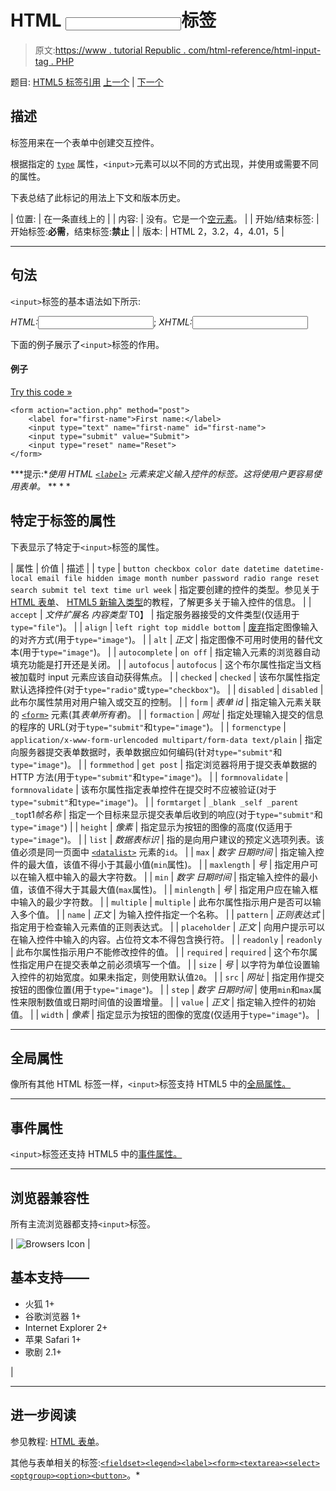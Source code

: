 # HTML <input>标签

> 原文:[https://www . tutorial Republic . com/html-reference/html-input-tag . PHP](https://www.tutorialrepublic.com/html-reference/html-input-tag.php)

题目: [HTML5 标签引用](html5-tags.php) [上一个](html-img-tag.php) | [下一个](html-ins-tag.php)

## 描述

标签用来在一个表单中创建交互控件。

根据指定的 [`type`](#type) 属性，`<input>`元素可以以不同的方式出现，并使用或需要不同的属性。

下表总结了此标记的用法上下文和版本历史。

| 位置: | 在一条直线上的 |
| 内容: | 没有。它是一个[空元素](../html-tutorial/html-elements.php#empty-elements)。 |
| 开始/结束标签: | 开始标签:**必需**，结束标签:**禁止** |
| 版本: | HTML 2，3.2，4，4.01，5 |

* * *

## 句法

`<input>`标签的基本语法如下所示:

*HTML:*<input>; *XHTML:*<input />

下面的例子展示了`<input>`标签的作用。

#### 例子

[Try this code »](../codelab.php?topic=html&file=input-tag "Try this code using online Editor")

```
<form action="action.php" method="post">
    <label for="first-name">First name:</label>
    <input type="text" name="first-name" id="first-name">
    <input type="submit" value="Submit">
    <input type="reset" name="Reset">
</form>
```

 ***提示:**使用 HTML [`<label>`](html-label-tag.php) 元素来定义输入控件的标签。这将使用户更容易使用表单。*  ** * *

## 特定于标签的属性

下表显示了特定于`<input>`标签的属性。

| 属性 | 价值 | 描述 |
| `type` | `button
checkbox
color
date
datetime
datetime-local
email
file
hidden
image
month
number
password
radio
range
reset
search
submit
tel
text
time
url
week` | 指定要创建的控件的类型。参见关于 [HTML 表单](../html-tutorial/html-forms.php)、 [HTML5 新输入类型](../html-tutorial/html5-new-input-types.php)的教程，了解更多关于输入控件的信息。 |
| `accept` | *文件扩展名
内容类型*
T0】 | 指定服务器接受的文件类型(仅适用于`type="file"`)。 |
| `align` | `left
right
top
middle
bottom` | [废弃](../definitions.php#obsolete "Not supported in HTML5")指定图像输入的对齐方式(用于`type="image"`)。 |
| `alt` | *正文* | 指定图像不可用时使用的替代文本(用于`type="image"`)。 |
| `autocomplete` | `on
off` | 指定输入元素的浏览器自动填充功能是打开还是关闭。 |
| `autofocus` | `autofocus` | 这个布尔属性指定当文档被加载时 input 元素应该自动获得焦点。 |
| `checked` | `checked` | 该布尔属性指定默认选择控件(对于`type="radio"`或`type="checkbox"`)。 |
| `disabled` | `disabled` | 此布尔属性禁用对用户输入或交互的控制。 |
| `form` | *表单 id* | 指定输入元素关联的 [`<form>`](html-form-tag.php) 元素(其*表单所有者*)。 |
| `formaction` | *网址* | 指定处理输入提交的信息的程序的 URL(对于`type="submit"`和`type="image"`)。 |
| `formenctype` | `application/x-www-form-urlencoded
multipart/form-data
text/plain` | 指定向服务器提交表单数据时，表单数据应如何编码(针对`type="submit"`和`type="image"`)。 |
| `formmethod` | `get
post` | 指定浏览器将用于提交表单数据的 HTTP 方法(用于`type="submit"`和`type="image"`)。 |
| `formnovalidate` | `formnovalidate` | 该布尔属性指定表单控件在提交时不应被验证(对于`type="submit"`和`type="image"`)。 |
| `formtarget` | `_blank
_self
_parent
_top`t1*帧名称* | 指定一个目标来显示提交表单后收到的响应(对于`type="submit"`和`type="image"`) |
| `height` | *像素* | 指定显示为按钮的图像的高度(仅适用于`type="image"`)。 |
| `list` | *数据表标识* | 指的是向用户建议的预定义选项列表。该值必须是同一页面中 [`<datalist>`](html5-datalist-tag.php) 元素的`id`。 |
| `max` | *数字
日期时间* | 指定输入控件的最大值，该值不得小于其最小值(`min`属性)。 |
| `maxlength` | *号* | 指定用户可以在输入框中输入的最大字符数。 |
| `min` | *数字
日期时间* | 指定输入控件的最小值，该值不得大于其最大值(`max`属性)。 |
| `minlength` | *号* | 指定用户应在输入框中输入的最少字符数。 |
| `multiple` | `multiple` | 此布尔属性指示用户是否可以输入多个值。 |
| `name` | *正文* | 为输入控件指定一个名称。 |
| `pattern` | *正则表达式* | 指定用于检查输入元素值的正则表达式。 |
| `placeholder` | *正文* | 向用户提示可以在输入控件中输入的内容。占位符文本不得包含换行符。 |
| `readonly` | `readonly` | 此布尔属性指示用户不能修改控件的值。 |
| `required` | `required` | 这个布尔属性指定用户在提交表单之前必须填写一个值。 |
| `size` | *号* | 以字符为单位设置输入控件的初始宽度。如果未指定，则使用默认值`20`。 |
| `src` | *网址* | 指定用作提交按钮的图像位置(用于`type="image"`)。 |
| `step` | *数字
日期时间* | 使用`min`和`max`属性来限制数值或日期时间值的设置增量。 |
| `value` | *正文* | 指定输入控件的初始值。 |
| `width` | *像素* | 指定显示为按钮的图像的宽度(仅适用于`type="image"`)。 |

* * *

## 全局属性

像所有其他 HTML 标签一样，`<input>`标签支持 HTML5 中的[全局属性。](html5-global-attributes.php)

* * *

## 事件属性

`<input>`标签还支持 HTML5 中的[事件属性。](html5-event-attributes.php)

* * *

## 浏览器兼容性

所有主流浏览器都支持`<input>`标签。

| ![Browsers Icon](../Images/e9331123c77668c1832e541c2fca1002.png) | 

## 基本支持——

*   火狐 1+
*   谷歌浏览器 1+
*   Internet Explorer 2+
*   苹果 Safari 1+
*   歌剧 2.1+

 |

* * *

## 进一步阅读

参见教程: [HTML 表单](../html-tutorial/html-forms.php)。

其他与表单相关的标签:[`<fieldset>`](html-fieldset-tag.php)[`<legend>`](html-legend-tag.php)[`<label>`](html-label-tag.php)[`<form>`](html-form-tag.php)[`<textarea>`](html-textarea-tag.php)[`<select>`](html-select-tag.php)[`<optgroup>`](html-optgroup-tag.php)[`<option>`](html-option-tag.php)[`<button>`](html-button-tag.php)。*